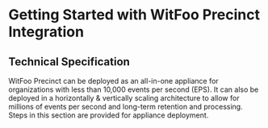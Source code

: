 [title]: # (Getting Started)
[tags]: # (set up)
[priority]: # (1)
# Getting Started with WitFoo Precinct Integration

## Technical Specification

WitFoo Precinct can be deployed as an all-in-one appliance for organizations with less than 10,000 events per second (EPS). It can also be deployed in a horizontally & vertically scaling architecture to allow for millions of events per second and long-term retention and processing. Steps in this section are provided for appliance deployment.
